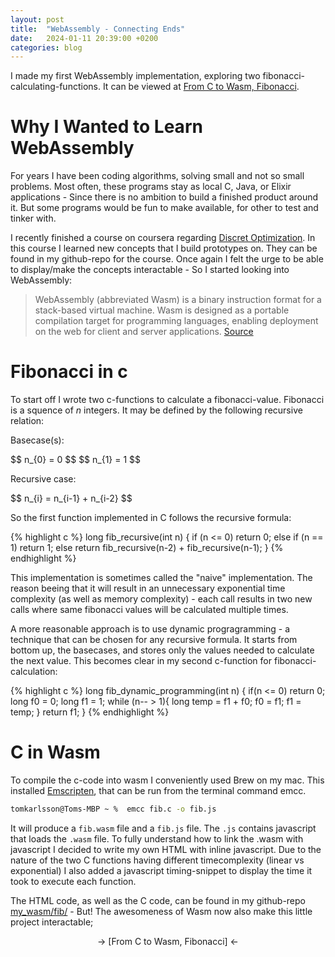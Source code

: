 ```yaml
---
layout: post
title:  "WebAssembly - Connecting Ends"
date:   2024-01-11 20:39:00 +0200
categories: blog
---
```

<script src="https://polyfill.io/v3/polyfill.min.js?features=es6"></script>
<script id="MathJax-script" async src="https://cdn.jsdelivr.net/npm/mathjax@3/es5/tex-mml-chtml.js"></script>

I made my first WebAssembly implementation, exploring two fibonacci-calculating-functions. It can be viewed at [From C to Wasm, Fibonacci].

# Why I Wanted to Learn WebAssembly
For years I have been coding algorithms, solving small and not so small problems. Most often, these programs stay as local C, Java, or Elixir applications - Since there is no ambition to build a finished product around it. But some programs would be fun to make available, for other to test and tinker with.

I recently finished a course on coursera regarding [Discret Optimization]. In this course I learned new concepts that I build prototypes on. They can be found in my github-repo for the course. Once again I felt the urge to be able to display/make the concepts interactable - So I started looking into WebAssembly:

>WebAssembly (abbreviated Wasm) is a binary instruction format for a stack-based virtual machine. Wasm is designed as a portable compilation target for programming languages, enabling deployment on the web for client and server applications. [Source]

# Fibonacci in c
To start off I wrote two c-functions to calculate a fibonacci-value. Fibonacci is a squence of *n* integers. It may be defined by the following recursive relation: 

Basecase(s):
<div>
$$ n_{0} = 0 $$
$$ n_{1} = 1 $$
</div>

Recursive case:
<div>
$$ n_{i} = n_{i-1} + n_{i-2} $$
</div> 

So the first function implemented in C follows the recursive formula:

{% highlight c %}
long fib_recursive(int n) {
    if (n <= 0)
        return 0;
    else if (n == 1)
        return 1;
    else
        return fib_recursive(n-2) + fib_recursive(n-1);
}
{% endhighlight %}

This implementation is sometimes called the "naive" implementation. The reason beeing that it will result in an unnecessary exponential time complexity (as well as memory complexity) - each call results in two new calls where same fibonacci values will be calculated multiple times.

A more reasonable approach is to use dynamic progragramming - a technique that can be chosen for any recursive formula. It starts from bottom up, the basecases, and stores only the values needed to calculate the next value. This becomes clear in my second c-function for fibonacci-calculation:

{% highlight c %}
long fib_dynamic_programming(int n) {
    if(n <= 0)
        return 0;
    long f0 = 0;
    long f1 = 1;
    while (n-- > 1){
        long temp = f1 + f0;
        f0 = f1;
        f1 = temp;
    }
    return f1;
}
{% endhighlight %}

# C in Wasm
To compile the c-code into wasm I conveniently used Brew on my mac. This installed [Emscripten], that can be run from the terminal command emcc.

```zsh
tomkarlsson@Toms-MBP ~ %  emcc fib.c -o fib.js   
```

It will produce a `fib.wasm` file and a `fib.js` file. The `.js` contains javascript that loads the `.wasm` file. To fully understand how to link the .wasm with javascript I decided to write my own HTML with inline javascript. Due to the nature of the two C functions having different timecomplexity (linear vs exponential) I also added a javascript timing-snippet to display the time it took to execute each function.

The HTML code, as well as the C code, can be found in my github-repo [my_wasm/fib/] - But! The awesomeness of Wasm now also make this little project interactable; 
<div style="text-align: center;">-> [From C to Wasm, Fibonacci] <-</div>

[Source]: https://webassembly.org
[Discret Optimization]: https://www.coursera.org/learn/discrete-optimization
[Emscripten]: https://emscripten.org/
[my_wasm/fib/]: https://github.com/tomkalervo/my_wasm/tree/main/fib
[From C to Wasm, Fibonacci]: https://htmlpreview.github.io/?https://github.com/tomkalervo/my_wasm/blob/main/fib/fib.html